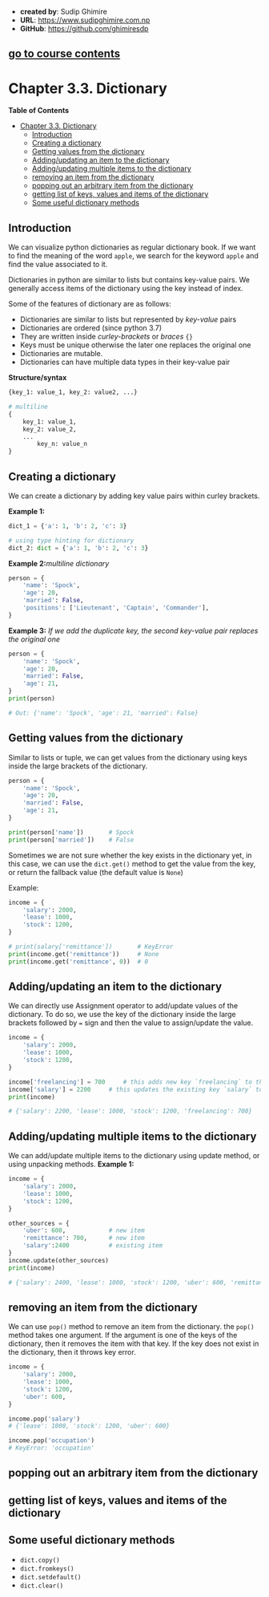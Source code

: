 - **created by**: Sudip Ghimire
- **URL**: https://www.sudipghimire.com.np
- **GitHub**: https://github.com/ghimiresdp

[go to course contents](https://github.com/ghimiresdp/python-level1/)
-----------------------

# Chapter 3.3. Dictionary

**Table of Contents**

- [Chapter 3.3. Dictionary](#chapter-33-dictionary)
    - [Introduction](#introduction)
    - [Creating a dictionary](#creating-a-dictionary)
    - [Getting values from the dictionary](#getting-values-from-the-dictionary)
    - [Adding/updating an item to the dictionary](#addingupdating-an-item-to-the-dictionary)
    - [Adding/updating multiple items to the dictionary](#addingupdating-multiple-items-to-the-dictionary)
    - [removing an item from the dictionary](#removing-an-item-from-the-dictionary)
    - [popping out an arbitrary item from the dictionary](#popping-out-an-arbitrary-item-from-the-dictionary)
    - [getting list of keys, values and items of the dictionary](#getting-list-of-keys-values-and-items-of-the-dictionary)
    - [Some useful dictionary methods](#some-useful-dictionary-methods)

## Introduction

We can visualize python dictionaries as regular dictionary book. If we want to find the meaning of the word `apple`, we
search for the keyword `apple` and find the value associated to it.

Dictionaries in python are similar to lists but contains key-value pairs. We generally access items of the dictionary
using the key instead of index.

Some of the features of dictionary are as follows:

- Dictionaries are similar to lists but represented by _key-value_ pairs
- Dictionaries are ordered (since python 3.7)
- They are written inside _curley-brackets_ or _braces_ `{}`
- Keys must be unique otherwise the later one replaces the original one
- Dictionaries are mutable.
- Dictionaries can have multiple data types in their key-value pair

**Structure/syntax**

```python
{key_1: value_1, key_2: value2, ...}

# multiline
{
    key_1: value_1,
    key_2: value_2,
    ...
        key_n: value_n
}

```

## Creating a dictionary

We can create a dictionary by adding key value pairs within curley brackets.

**Example 1:**

```python
dict_1 = {'a': 1, 'b': 2, 'c': 3}

# using type hinting for dictionary
dict_2: dict = {'a': 1, 'b': 2, 'c': 3}
```

**Example 2:**_multiline dictionary_

```python
person = {
    'name': 'Spock',
    'age': 20,
    'married': False,
    'positions': ['Lieutenant', 'Captain', 'Commander'],
}
```

**Example 3:** _If we add the duplicate key, the second key-value pair replaces the original one_

```python
person = {
    'name': 'Spock',
    'age': 20,
    'married': False,
    'age': 21,
}
print(person)

# Out: {'name': 'Spock', 'age': 21, 'married': False}
```

## Getting values from the dictionary

Similar to lists or tuple, we can get values from the dictionary using keys
inside the large brackets of the dictionary.

```python
person = {
    'name': 'Spock',
    'age': 20,
    'married': False,
    'age': 21,
}

print(person['name'])       # Spock
print(person['married'])    # False
```

Sometimes we are not sure whether the key exists in the dictionary yet, in this
case, we can use the `dict.get()` method to get the value from the key, or
return the fallback value (the default value is `None`)

Example:

```python
income = {
    'salary': 2000,
    'lease': 1000,
    'stock': 1200,
}

# print(salary['remittance'])       # KeyError
print(income.get('remittance'))     # None
print(income.get('remittance', 0))  # 0

```
## Adding/updating an item to the dictionary

We can directly use Assignment operator to add/update values of the dictionary.
To do so, we use the key of the dictionary inside the large brackets followed by
`=` sign and then the value to assign/update the value.

```python
income = {
    'salary': 2000,
    'lease': 1000,
    'stock': 1200,
}

income['freelancing'] = 700     # this adds new key `freelancing` to the dict
income['salary'] = 2200     # this updates the existing key `salary` to 2200
print(income)

# {'salary': 2200, 'lease': 1000, 'stock': 1200, 'freelancing': 700}

```

## Adding/updating multiple items to the dictionary

We can add/update multiple items to the dictionary using update method, or using
unpacking methods.
**Example 1:**
```python
income = {
    'salary': 2000,
    'lease': 1000,
    'stock': 1200,
}

other_sources = {
    'uber': 600,            # new item
    'remittance': 700,      # new item
    'salary':2400           # existing item
}
income.update(other_sources)
print(income)

# {'salary': 2400, 'lease': 1000, 'stock': 1200, 'uber': 600, 'remittance': 700}
```


## removing an item from the dictionary

We can use `pop()` method to remove an item from the dictionary. the `pop()`
method takes one argument. If the argument is one of the keys of the dictionary,
then it removes the item with that key. If the key does not exist in the
dictionary, then it throws key error.


```python
income = {
    'salary': 2000,
    'lease': 1000,
    'stock': 1200,
    'uber': 600,
}

income.pop('salary')
# {'lease': 1000, 'stock': 1200, 'uber': 600}

income.pop('occupation')
# KeyError: 'occupation'

```

## popping out an arbitrary item from the dictionary

## getting list of keys, values and items of the dictionary

## Some useful dictionary methods

- `dict.copy()`
- `dict.fromkeys()`
- `dict.setdefault()`
- `dict.clear()`
